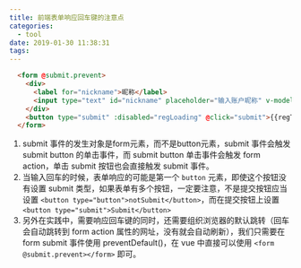 ```yaml
---
title: 前端表单响应回车键的注意点
categories:
  - tool
date: 2019-01-30 11:38:31
tags:
---
```


```html
  <form @submit.prevent>
    <div>
      <label for="nickname">昵称</label>
      <input type="text" id="nickname" placeholder="输入账户昵称" v-model="nickname" required>
    </div>
    <button type="submit" :disabled="regLoading" @click="submit">{{regText}}</button>
  </form>
```
1.  submit 事件的发生对象是form元素，而不是button元素，submit 事件会触发 submit button 的单击事件，而 submit button 单击事件会触发 form action，单击 submit 按钮也会直接触发 submit 事件。
2.  当输入回车的时候，表单响应的可能是第一个 `button` 元素，即使这个按钮没有设置 submit 类型，如果表单有多个按钮，一定要注意，不是提交按钮应当设置 `<button type="button">notSubmit</button>`，而在提交按钮上设置 `<button type="submit">Submit</button>`
3. 另外在实践中，需要响应回车键的同时，还需要组织浏览器的默认跳转（回车会自动跳转到 form action 属性的网址，没有就会自动刷新），我们只需要在 form submit 事件使用 preventDefault()，在 vue 中直接可以使用 `<form @submit.prevent></form>` 即可。

